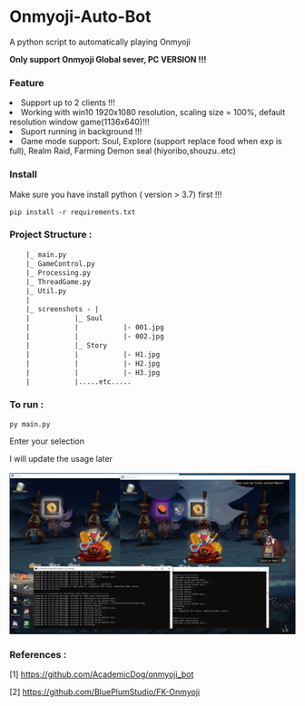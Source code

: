# Onmyoji-Auto-Bot
A python script to automatically playing Onmyoji

**Only support Onmyoji Global sever, PC VERSION !!!**

### Feature
<li>Support up to 2 clients !!!
<li>Working with win10  1920x1080 resolution, scaling size = 100%, default resolution window game(1136x640)!!!
<li>Suport running in background !!!
<li>Game mode support: Soul, Explore (support replace food when exp is full), Realm Raid, Farming Demon seal (hiyoribo,shouzu..etc)
	

### Install
Make sure you have install python ( version > 3.7) first !!!

    pip install -r requirements.txt


### Project Structure : 
		
		|_ main.py
		|_ GameControl.py
		|_ Processing.py
		|_ ThreadGame.py
		|_ Util.py
		|	
		|_ screenshots - |
		|			|_ Soul
		|			|			|- 001.jpg
		|			|			|- 002.jpg
		|			|_ Story
		|			|			|- H1.jpg
		|			|			|- H2.jpg
		|			|			|- H3.jpg
		|			|.....etc.....
		

### To run : 

    py main.py
    
Enter your selection

I will update the usage later
<br>
<br>
<img src="capture.png" ><br>


### References : 
[1] https://github.com/AcademicDog/onmyoji_bot

[2] https://github.com/BluePlumStudio/FK-Onmyoji

